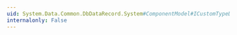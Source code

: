 ```yaml
---
uid: System.Data.Common.DbDataRecord.System#ComponentModel#ICustomTypeDescriptor#GetConverter
internalonly: False
---
```

